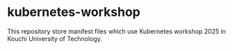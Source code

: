 # kubernetes-workshop

This repository store manifest files which use Kubernetes workshop 2025 in Kouchi University of Technology.
